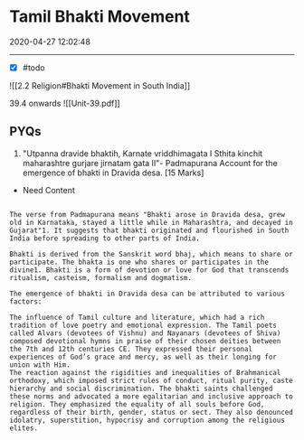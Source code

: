 # Tamil Bhakti Movement

2020-04-27 12:02:48

---

- [x] #todo

![[2.2 Religion#Bhakti Movement in South India]]

39.4 onwards ![[Unit-39.pdf]]

## PYQs

1. "Utpanna dravide bhaktih, Karnate vriddhimagata I Sthita kinchit maharashtre gurjare jirnatam gata II"- Padmapurana Account for the emergence of bhakti in Dravida desa. [15 Marks]
- Need Content

```ad-Answer

The verse from Padmapurana means "Bhakti arose in Dravida desa, grew old in Karnataka, stayed a little while in Maharashtra, and decayed in Gujarat"1. It suggests that bhakti originated and flourished in South India before spreading to other parts of India.

Bhakti is derived from the Sanskrit word bhaj, which means to share or participate. The bhakta is one who shares or participates in the divine1. Bhakti is a form of devotion or love for God that transcends ritualism, casteism, formalism and dogmatism.

The emergence of bhakti in Dravida desa can be attributed to various factors:

The influence of Tamil culture and literature, which had a rich tradition of love poetry and emotional expression. The Tamil poets called Alvars (devotees of Vishnu) and Nayanars (devotees of Shiva) composed devotional hymns in praise of their chosen deities between the 7th and 12th centuries CE. They expressed their personal experiences of God’s grace and mercy, as well as their longing for union with Him.
The reaction against the rigidities and inequalities of Brahmanical orthodoxy, which imposed strict rules of conduct, ritual purity, caste hierarchy and social discrimination. The bhakti saints challenged these norms and advocated a more egalitarian and inclusive approach to religion. They emphasized the equality of all souls before God, regardless of their birth, gender, status or sect. They also denounced idolatry, superstition, hypocrisy and corruption among the religious elites.

```
